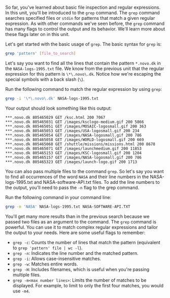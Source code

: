 So far, you've learned about basic file inspection and regular expressions. In this unit, you'll be introduced to the `grep` command. The `grep` command searches specified files or `stdin` for patterns that match a given regular expression. As with other commands we've seen before, the `grep` command has many flags to control the output and its behavior. We'll learn more about these flags later on in this unit.

Let's get started with the basic usage of `grep`. The basic syntax for `grep` is:

```bash
grep 'pattern' [file_to_search]
```

Let's say you want to find all the lines that contain the pattern `*.novo.dk` in the `NASA-logs-1995.txt` file. We know from the previous unit that the regular expression for this pattern is `\*\.novo\.dk`. Notice how we're escaping the special symbols with a back slash (`\`).


Run the following command to match the regular expression by using `grep`:

```bash
grep -i '\*\.novo\.dk' NASA-logs-1995.txt
```

Your output should look something like this output:

```output
***.novo.dk 805465029 GET /ksc.html 200 7067
***.novo.dk 805465031 GET /images/ksclogo-medium.gif 200 5866
***.novo.dk 805465051 GET /images/MOSAIC-logosmall.gif 200 363
***.novo.dk 805465053 GET /images/USA-logosmall.gif 200 234
***.novo.dk 805465054 GET /images/NASA-logosmall.gif 200 786
***.novo.dk 805465058 GET /images/WORLD-logosmall.gif 200 669
***.novo.dk 805465068 GET /shuttle/missions/missions.html 200 8678
***.novo.dk 805465071 GET /images/launchmedium.gif 200 11853
***.novo.dk 805465153 GET /images/KSC-logosmall.gif 200 1204
***.novo.dk 805465157 GET /images/NASA-logosmall.gif 200 786
***.novo.dk 805465323 GET /images/launch-logo.gif 200 1713
```

You can also pass multiple files to the command `grep`. So let's say you want to find all occurrences of the word `NASA` and their line numbers in the NASA-logs-1995.txt and NASA-software-API.txt files. To add the line numbers to the output, you'll need to pass the `-n` flag to the grep command.

Run the following command in your command line:

```bash
grep -n 'NASA' NASA-logs-1995.txt NASA-SOFTWARE-API.TXT
```

You'll get many more results than in the previous search because we passed two files as an argument to the command. The `grep` command is powerful. You can use it to match complex regular expressions and tailor the output to your needs. Here are some useful flags to remember:

- `grep -c`: Counts the number of lines that match the pattern (equivalent to `grep 'pattern' file | wc -l`).
- `grep -n`: Indicates the line number and the matched pattern.
- `grep -i`: Allows case-insensitive matches.
- `grep -w`: Matches entire words.
- `grep -H`: Includes filenames, which is useful when you're passing multiple files.
- `grep -m<max number lines>`: Limits the number of matches to be displayed. For example, to limit to only the first four matches, you would use `-m4`.
